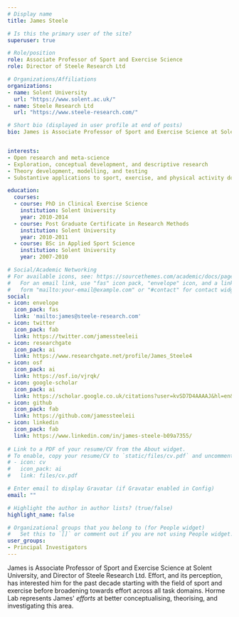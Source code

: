 ```yaml
---
# Display name
title: James Steele

# Is this the primary user of the site?
superuser: true

# Role/position
role: Associate Professor of Sport and Exercise Science 
role: Director of Steele Research Ltd

# Organizations/Affiliations
organizations:
- name: Solent University
  url: "https://www.solent.ac.uk/"
- name: Steele Research Ltd
  url: "https://www.steele-research.com/"

# Short bio (displayed in user profile at end of posts)
bio: James is Associate Professor of Sport and Exercise Science at Solent University, and Director of Steele Research Ltd. Effort, and its perception, has interested him for the past decade starting with the field of sport and exercise before broadening towards effort across all task domains. Horme Lab represents James' *efforts* at better conceptualising, theorising, and investigating this area.


interests:
- Open research and meta-science
- Exploration, conceptual development, and descriptive research
- Theory development, modelling, and testing
- Substantive applications to sport, exercise, and physical activity domains

education:
  courses:
  - course: PhD in Clinical Exercise Science
    institution: Solent University
    year: 2010-2014
  - course: Post Graduate Certificate in Research Methods
    institution: Solent University
    year: 2010-2011
  - course: BSc in Applied Sport Science
    institution: Solent University
    year: 2007-2010

# Social/Academic Networking
# For available icons, see: https://sourcethemes.com/academic/docs/page-builder/#icons
#   For an email link, use "fas" icon pack, "envelope" icon, and a link in the
#   form "mailto:your-email@example.com" or "#contact" for contact widget.
social:
- icon: envelope
  icon_pack: fas
  link: 'mailto:james@steele-research.com'
- icon: twitter
  icon_pack: fab
  link: https://twitter.com/jamessteeleii
- icon: researchgate
  icon_pack: ai
  link: https://www.researchgate.net/profile/James_Steele4
- icon: osf
  icon_pack: ai
  link: https://osf.io/vjrqk/
- icon: google-scholar  
  icon_pack: ai
  link: https://scholar.google.co.uk/citations?user=kvSD7D4AAAAJ&hl=en&oi=ao
- icon: github
  icon_pack: fab
  link: https://github.com/jamessteeleii
- icon: linkedin
  icon_pack: fab
  link: https://www.linkedin.com/in/james-steele-b09a7355/
  
# Link to a PDF of your resume/CV from the About widget.
# To enable, copy your resume/CV to `static/files/cv.pdf` and uncomment the lines below.
# - icon: cv
#   icon_pack: ai
#   link: files/cv.pdf

# Enter email to display Gravatar (if Gravatar enabled in Config)
email: ""

# Highlight the author in author lists? (true/false)
highlight_name: false

# Organizational groups that you belong to (for People widget)
#   Set this to `[]` or comment out if you are not using People widget.
user_groups:
- Principal Investigators
---
```


James is Associate Professor of Sport and Exercise Science at Solent University, and Director of Steele Research Ltd. Effort, and its perception, has interested him for the past decade starting with the field of sport and exercise before broadening towards effort across all task domains. Horme Lab represents James' *efforts* at better conceptualising, theorising, and investigating this area.


